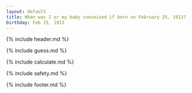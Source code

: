 ```yaml
---
layout: default
title: When was I or my baby conceived if born on February 25, 1913?
birthday: Feb 25, 1913
---
```


{% include header.md %}

{% include guess.md %}

{% include calculate.md %}

{% include safety.md %}

{% include footer.md %}



